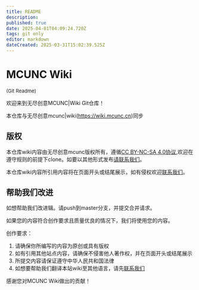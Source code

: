 ```yaml
---
title: README
description: 
published: true
date: 2025-04-01T04:09:24.720Z
tags: git only
editor: markdown
dateCreated: 2025-03-31T15:02:39.525Z
---
```


# MCUNC Wiki
<font size="2">(Git Readme)</font>

欢迎来到无尽创意MCUNC|Wiki Git仓库！

本仓库与无尽创意mcunc|wiki(https://wiki.mcunc.cn)同步

## 版权
本仓库wiki内容由无尽创意mcunc版权所有，遵循[CC BY-NC-SA 4.0协议](https://creativecommons.org/licenses/by-nc-sa/4.0/deed.zh-hans),欢迎在遵守规则的前提下clone。如要以其他形式发布[请联系我们](./联系我们.md)。

本仓库wiki内容所引用内容将在页面开头或结尾展示，如有侵权欢迎[联系我们](./联系我们.md)。

## 帮助我们改进
如想帮助我们改进辑。请push到master分支，并提交合并请求。

如果您的内容符合创作要求且质量优良的情况下，我们将使用您的内容。

创作要求：

1. 请确保你所编写的内容为原创或具有版权
2. 如有引用其他站点内容，请确保不侵害他人著作权，并在页面开头或结尾展示
3. 所提交内容请保证遵守中华人民共和国法律
4. 如想要帮助我们翻译本站wiki至其他语言，请先[联系我们](./联系我们.md)

感谢您对MCUNC Wiki做出的贡献！
